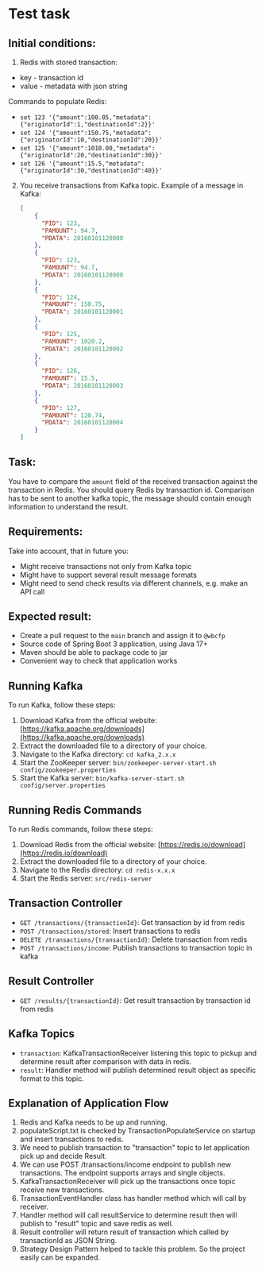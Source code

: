 # Test task
## Initial conditions:

1) Redis with stored transaction:
  - key - transaction id
  - value - metadata with json string

Commands to populate Redis:
- `set 123 '{"amount":100.05,"metadata":{"originatorId":1,"destinationId":2}}'`
- `set 124 '{"amount":150.75,"metadata":{"originatorId":10,"destinationId":20}}'`
- `set 125 '{"amount":1010.00,"metadata":{"originatorId":20,"destinationId":30}}'`
- `set 126 '{"amount":15.5,"metadata":{"originatorId":30,"destinationId":40}}'`

2) You receive transactions from Kafka topic. Example of a message in Kafka:
    ```json
    [
        {
          "PID": 123,
          "PAMOUNT": 94.7,
          "PDATA": 20160101120000
        },
        {   
          "PID": 123,
          "PAMOUNT": 94.7,
          "PDATA": 20160101120000
        },
        {   
          "PID": 124,
          "PAMOUNT": 150.75,
          "PDATA": 20160101120001
        },
        {   
          "PID": 125,
          "PAMOUNT": 1020.2,
          "PDATA": 20160101120002
        },
        {   
          "PID": 126,
          "PAMOUNT": 15.5,
          "PDATA": 20160101120003
        },
        {   
          "PID": 127,
          "PAMOUNT": 120.74,
          "PDATA": 20160101120004
        }
    ]
    ```

## Task:
You have to compare the `amount` field of the received transaction against the transaction in Redis. You should query Redis by transaction id.
Comparison has to be sent to another kafka topic, the message should contain enough information to understand the result.

## Requirements:
Take into account, that in future you:

* Might receive transactions not only from Kafka topic
* Might have to support several result message formats
* Might need to send check results via different channels, e.g. make an API call

## Expected result:

* Create a pull request to the `main` branch and assign it to `@wbcfp`
* Source code of Spring Boot 3 application, using Java 17+
* Maven should be able to package code to jar
* Convenient way to check that application works

## Running Kafka

To run Kafka, follow these steps:

1. Download Kafka from the official website: [https://kafka.apache.org/downloads](https://kafka.apache.org/downloads)
2. Extract the downloaded file to a directory of your choice.
3. Navigate to the Kafka directory: `cd kafka_2.x.x`
4. Start the ZooKeeper server: `bin/zookeeper-server-start.sh config/zookeeper.properties`
5. Start the Kafka server: `bin/kafka-server-start.sh config/server.properties`

## Running Redis Commands

To run Redis commands, follow these steps:

1. Download Redis from the official website: [https://redis.io/download](https://redis.io/download)
2. Extract the downloaded file to a directory of your choice.
3. Navigate to the Redis directory: `cd redis-x.x.x`
4. Start the Redis server: `src/redis-server`

## Transaction Controller

- `GET /transactions/{transactionId}`: Get transaction by id from redis
- `POST /transactions/stored`: Insert transactions to redis
- `DELETE /transactions/{transactionId}`: Delete transaction from redis
- `POST /transactions/income`: Publish transactions to transaction topic in kafka

## Result Controller

- `GET /results/{transactionId}`: Get result transaction by transaction id from redis

## Kafka Topics

- `transaction`: KafkaTransactionReceiver listening this topic to pickup and determine result after comparison with data
  in redis.
- `result`: Handler method will publish determined result object as specific format to this topic.

## Explanation of Application Flow

1. Redis and Kafka needs to be up and running.
2. populateScript.txt is checked by TransactionPopulateService on startup and insert transactions to redis.
3. We need to publish transaction to "transaction" topic to let application pick up and decide Result.
4. We can use POST /transactions/income endpoint to publish new transactions. The endpoint supports arrays and single
   objects.
5. KafkaTransactionReceiver will pick up the transactions once topic receive new transactions.
6. TransactionEventHandler class has handler method which will call by receiver.
7. Handler method will call resultService to determine result then will publish to "result" topic and save redis as
   well.
8. Result controller will return result of transaction which called by transactionId as JSON String.
9. Strategy Design Pattern helped to tackle this problem. So the project easily can be expanded.
